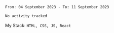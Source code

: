 <!--START_SECTION:waka-->

```txt
From: 04 September 2023 - To: 11 September 2023

No activity tracked
```

<!--END_SECTION:waka-->
My Stack: `HTML, CSS, JS, React`
